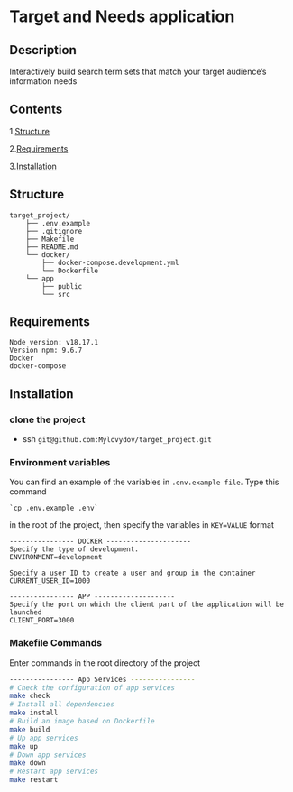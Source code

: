 # Target and Needs application

## Description
Interactively build search term sets that match your target audience’s information needs

## Contents
1.[Structure](#Structure)

2.[Requirements](#Requirements)

3.[Installation](#Installation)

## Structure
```
target_project/
    ├── .env.example
    ├── .gitignore
    ├── Makefile
    ├── README.md
    └── docker/
        ├── docker-compose.development.yml
        └── Dockerfile
    └── app
        ├── public
        └── src
```

## Requirements
```
Node version: v18.17.1
Version npm: 9.6.7
Docker
docker-compose
```

## Installation

### clone the project

- ssh `git@github.com:Mylovydov/target_project.git`

### Environment variables
You can find an example of the variables in `.env.example file`.
Type this command
```
`cp .env.example .env` 
```
in the root of the project, then specify the variables in `KEY=VALUE` format

```  
---------------- DOCKER ---------------------
Specify the type of development.
ENVIRONMENT=development

Specify a user ID to create a user and group in the container
CURRENT_USER_ID=1000

---------------- APP --------------------
Specify the port on which the client part of the application will be launched
CLIENT_PORT=3000
```  

### Makefile Commands
Enter commands in the root directory of the project
```bash
---------------- App Services ----------------
# Check the configuration of app services
make check
# Install all dependencies
make install
# Build an image based on Dockerfile
make build
# Up app services
make up
# Down app services
make down
# Restart app services
make restart